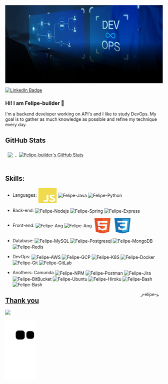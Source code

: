 
<img align="center" alt="Felipe's Banner" height="250" width="1024" src="./assets/banner.png"/>

[![LinkedIn Badge](https://img.shields.io/badge/LinkedIn-Profile-informational?style=flat&logo=linkedin&logoColor=white&color=0D76A8)](https://www.linkedin.com/in/felipe-vasconcelos-1a3a33215/)


### Hi! I am Felipe-builder 👋
I'm a backend developer working on API's and I like to study DevOps. My goal is to gather as much knowledge as possible and refine my technique every day.<br>

<!-- GitHub Stats -->
## GitHub Stats

<a href="https://github.com/Felipe-builder">
  <img align="center" style="margin:0.5rem" src="https://github-readme-stats.vercel.app/api/top-langs/?username=Felipe-builder&hide=html,css&title_color=ffffff&text_color=c9cacc&icon_color=4AB197&bg_color=1A2B34" />
</a>

<a href="https://github.com/Felipe-builder">
  <img align="center" style="margin:0.5rem" src="https://github-readme-stats.vercel.app/api?username=Felipe-builder&show_icons=true&line_height=27&count_private=true&title_color=ffffff&text_color=c9cacc&icon_color=4AB097&bg_color=1A2B34&" alt="Felipe-builder's GitHub Stats" />
</a>
<div style="display: inline_block"><br>
  
## Skills:
- Languages:
  <img align="center" alt="Felipe-Js" height="50" width="60" src="https://raw.githubusercontent.com/devicons/devicon/master/icons/javascript/javascript-plain.svg">
  <img align="center" alt="Felipe-Java" height="50" width="60" src="https://cdn.jsdelivr.net/gh/devicons/devicon/icons/java/java-original-wordmark.svg">
  <img align="center" alt="Felipe-Python" height="50" width="60" src="https://cdn.jsdelivr.net/gh/devicons/devicon/icons/python/python-original-wordmark.svg">

- Back-end:
  <img align="center" alt="Felipe-Nodejs" height="50" width="60" src="https://cdn.jsdelivr.net/gh/devicons/devicon/icons/nodejs/nodejs-plain.svg">
  <img align="center" alt="Felipe-Spring" height="50" width="60" src="https://cdn.jsdelivr.net/gh/devicons/devicon/icons/spring/spring-original-wordmark.svg">
   <img align="center" alt="Felipe-Express" height="30" width="60" src="https://cdn.jsdelivr.net/gh/devicons/devicon/icons/express/express-original-wordmark.svg">
  
  
- Front-end: 
   <img align="center" alt="Felipe-Ang" height="50" width="60" src="https://cdn.jsdelivr.net/gh/devicons/devicon/icons/react/react-original-wordmark.svg">
  <img align="center" alt="Felipe-Ang" height="50" width="60" src="https://cdn.jsdelivr.net/gh/devicons/devicon/icons/angularjs/angularjs-original.svg">
  <img align="center" alt="Felipe-HTML" height="50" width="60" src="https://raw.githubusercontent.com/devicons/devicon/master/icons/html5/html5-original.svg">
  <img align="center" alt="Felipe-CSS" height="50" width="60" src="https://raw.githubusercontent.com/devicons/devicon/master/icons/css3/css3-original.svg">
  
- Database:
  <img align="center" alt="Felipe-MySQL" height="50" width="60" src="https://cdn.jsdelivr.net/gh/devicons/devicon/icons/mysql/mysql-plain-wordmark.svg">
  <img align="center" alt="Felipe-Postgresql" height="50" width="60" src="https://cdn.jsdelivr.net/gh/devicons/devicon/icons/postgresql/postgresql-plain-wordmark.svg">
   <img align="center" alt="Felipe-MongoDB" height="50" width="60" src="https://cdn.jsdelivr.net/gh/devicons/devicon/icons/mongodb/mongodb-plain-wordmark.svg">
  <img align="center" alt="Felipe-Redis" height="50" width="60" src="https://cdn.jsdelivr.net/gh/devicons/devicon/icons/redis/redis-original-wordmark.svg">
  
- DevOps: 
  <img align="center" alt="Felipe-AWS" height="50" width="60" src="https://cdn.jsdelivr.net/gh/devicons/devicon/icons/amazonwebservices/amazonwebservices-plain-wordmark.svg">
  <img align="center" alt="Felipe-GCP" height="50" width="60" src="https://cdn.jsdelivr.net/gh/devicons/devicon/icons/googlecloud/googlecloud-original.svg">
  <img align="center" alt="Felipe-K8S" height="50" width="60" src="https://cdn.jsdelivr.net/gh/devicons/devicon/icons/kubernetes/kubernetes-plain-wordmark.svg">
  <img align="center" alt="Felipe-Docker" height="50" width="60" src="https://cdn.jsdelivr.net/gh/devicons/devicon/icons/docker/docker-original-wordmark.svg">
  <img align="center" alt="Felipe-Git" height="50" width="60" src="https://cdn.jsdelivr.net/gh/devicons/devicon/icons/git/git-plain-wordmark.svg">
  <img align="center" alt="Felipe-GitLab" height="50" width="60" src="https://cdn.jsdelivr.net/gh/devicons/devicon/icons/gitlab/gitlab-original-wordmark.svg">
  
- Anothers:  Camunda
  <img align="center" alt="Felipe-NPM" height="50" width="60" src="https://cdn.jsdelivr.net/gh/devicons/devicon/icons/npm/npm-original-wordmark.svg">
  <img align="center" alt="Felipe-Postman" height="50" width="60" src="https://api.iconify.design/simple-icons/postman.svg?color=%23ba3329" >
  <img align="center" alt="Felipe-Jira" height="50" width="60" src="https://cdn.jsdelivr.net/gh/devicons/devicon/icons/jira/jira-original-wordmark.svg" >
  <img align="center" alt="Felipe-BitBucket" height="50" width="60" src="https://cdn.jsdelivr.net/gh/devicons/devicon/icons/bitbucket/bitbucket-original-wordmark.svg" >
  <img align="center" alt="Felipe-Ubuntu" height="50" width="60" src="https://cdn.jsdelivr.net/gh/devicons/devicon/icons/ubuntu/ubuntu-plain-wordmark.svg">
  <img align="center" alt="Felipe-Hiroku" height="50" width="60" src="https://cdn.jsdelivr.net/gh/devicons/devicon/icons/heroku/heroku-plain-wordmark.svg">
  <img align="center" alt="Felipe-Bash" height="50" width="60" src="https://cdn.jsdelivr.net/gh/devicons/devicon/icons/bash/bash-plain.svg">
  <img align="center" alt="Felipe-Bash" height="50" width="60" src="https://api.iconify.design/logos/airflow.svg">
  
  
  <img align="right" alt="Felipe-pic" height="150" style="border-radius:50px;" src="https://i.pinimg.com/564x/88/8c/f0/888cf080c292e8e8a7ca25dae2843418.jpg">
</div>
<div align="center">
  <a href="https://github.com/Felipe-builder">
</div>
  
  ## Thank you
 
<div> 
  <a href="https://www.linkedin.com/in/felipe-vasconcelos-1a3a33215" target="_blank"><img src="https://img.shields.io/badge/-LinkedIn-%230077B5?style=for-the-badge&logo=linkedin&logoColor=white" target="_blank"></a> 
 
  ![Snake animation](https://github.com/Felipe-builder/Felipe-builder/blob/output/github-contribution-grid-snake.svg)
 
</div>

